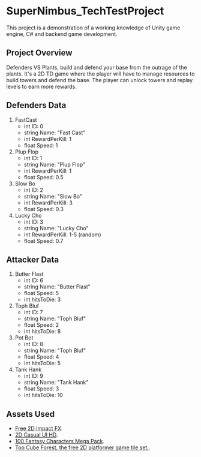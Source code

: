 # SuperNimbus_TechTestProject
 This project is a demonstration of a working knowledge of Unity game engine, C# and backend game development.

## Project Overview
 Defenders VS Plants, build and defend your base from the outrage of the plants.
 It's a 2D TD game where the player will have to manage resources to build towers and defend the base.
 The player can unlock towers and replay levels to earn more rewards.
 
## Defenders Data
1. FastCast
   - int ID: 0
   - string Name: "Fast Cast"
   - int RewardPerKill: 1
   - float Speed: 1
2. Plup Flop
   - int ID: 1
   - string Name: "Plup Flop"
   - int RewardPerKill: 1
   - float Speed: 0.5 
3. Slow Bo
   - int ID: 2
   - string Name: "Slow Bo"
   - int RewardPerKill: 3
   - float Speed: 0.3 
4. Lucky Cho
   - int ID: 3
   - string Name: "Lucky Cho"
   - int RewardPerKill: 1-5 (random)
   - float Speed: 0.7 

## Attacker Data
1. Butter Flast
   - int ID: 6
   - string Name: "Butter Flast"
   - float Speed: 5
   - int hitsToDie: 3
2. Toph Bluf
   - int ID: 7
   - string Name: "Toph Bluf"
   - float Speed: 2
   - int hitsToDie: 8
3. Pot Bot
   - int ID: 8
   - string Name: "Toph Bluf"
   - float Speed: 4
   - int hitsToDie: 5
3. Tank Hank
   - int ID: 9
   - string Name: "Tank Hank"
   - float Speed: 3
   - int hitsToDie: 10

## Assets Used

- [Free 2D Impact FX](https://assetstore.unity.com/packages/vfx/particles/fire-explosions/free-2d-impact-fx-201222).
- [2D Casual UI HD](https://assetstore.unity.com/packages/2d/gui/icons/2d-casual-ui-hd-82080).
- [100 Fantasy Characters Mega Pack](https://assetstore.unity.com/packages/2d/characters/100-fantasy-characters-mega-pack-222143).
- [Too Cube Forest, the free 2D platformer game tile set.](https://assetstore.unity.com/packages/2d/environments/too-cube-forest-the-free-2d-platformer-game-tile-set-117493).